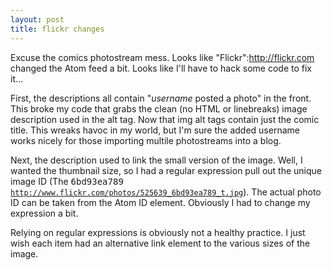 ```yaml
--- 
layout: post
title: flickr changes
---
```

Excuse the comics photostream mess.  Looks like "Flickr":http://flickr.com changed the Atom feed a bit.  Looks like I'll have to hack some code to fix it...

First, the descriptions all contain "_username_ posted a photo" in the front.  This broke my code that grabs the clean (no HTML or linebreaks) image description used in the alt tag.  Now that img alt tags contain just the comic title.  This wreaks havoc in my world, but I'm sure the added username works nicely for those importing multile photostreams into a blog.

Next, the description used to link the small version of the image.  Well, I wanted the thumbnail size, so I had a regular expression pull out the unique image ID (The <samp>6bd93ea789</samp> <code>http://www.flickr.com/photos/525639_6bd93ea789_t.jpg</code>).  The actual photo ID can be taken from the Atom ID element.  Obviously I had to change my expression a bit.

Relying on regular expressions is obviously not a healthy practice.  I just wish each item had an alternative link element to the various sizes of the image.
